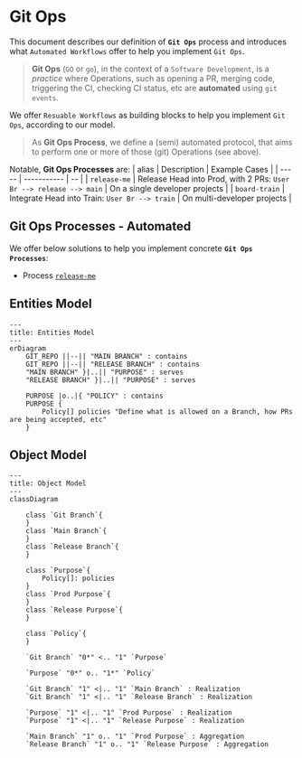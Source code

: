 # Git Ops

This document describes our definition of **`Git Ops`** process and introduces what `Automated Workflows` offer to help you implement `Git Ops`.

> **Git Ops** (`GO` or `go`), in the context of a `Software Development`, is a *practice* where Operations, such as opening a PR, merging code, triggering the CI, checking CI status, etc are **automated** using `git events`.

We offer `Resuable Workflows` as building blocks to help you implement `Git Ops`, according to our model.

> As **Git Ops Process**, we define a (semi) automated protocol, that aims to perform one or more of those (git) Operations (see above).

Notable, **Git Ops Processes** are:
| alias | Description | Example Cases |
| ----- | ----------- | -- |
| `release-me` | Release Head into Prod, with 2 PRs: `User Br --> release --> main`  | On a single developer projects |
| `board-train` | Integrate Head into Train: `User Br --> train` | On multi-developer projects |


## Git Ops Processes - Automated

We offer below solutions to help you implement concrete **`Git Ops Processes`**:

- Process [`release-me`](./release-me-process.md)

## Entities Model

```mermaid
---
title: Entities Model
---
erDiagram 
    GIT_REPO ||--|| "MAIN BRANCH" : contains
    GIT_REPO ||--|| "RELEASE BRANCH" : contains
    "MAIN BRANCH" }|..|| "PURPOSE" : serves
    "RELEASE BRANCH" }|..|| "PURPOSE" : serves

    PURPOSE |o..|{ "POLICY" : contains
    PURPOSE {
        Policy[] policies "Define what is allowed on a Branch, how PRs are being accepted, etc"
    }
```

## Object Model

```mermaid
---
title: Object Model
---
classDiagram

    class `Git Branch`{
    }
    class `Main Branch`{
    }
    class `Release Branch`{
    }

    class `Purpose`{
        Policy[]: policies
    }
    class `Prod Purpose`{
    }
    class `Release Purpose`{
    }

    class `Policy`{
    }

    `Git Branch` "0*" <.. "1" `Purpose`

    `Purpose` "0*" o.. "1*" `Policy`

    `Git Branch` "1" <|.. "1" `Main Branch` : Realization
    `Git Branch` "1" <|.. "1" `Release Branch` : Realization

    `Purpose` "1" <|.. "1" `Prod Purpose` : Realization
    `Purpose` "1" <|.. "1" `Release Purpose` : Realization

    `Main Branch` "1" o.. "1" `Prod Purpose` : Aggregation
    `Release Branch` "1" o.. "1" `Release Purpose` : Aggregation
```